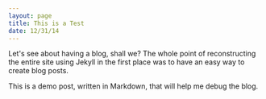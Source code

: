```yaml
---
layout: page
title: This is a Test
date: 12/31/14
---
```

Let's see about having a blog, shall we? The whole point of reconstructing the entire site using Jekyll in the first place was to have an easy
way to create blog posts.

This is a demo post, written in Markdown, that will help me debug the blog.
